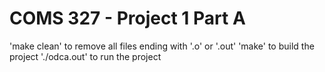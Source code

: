 # COMS 327 - Project 1 Part A
'make clean' to remove all files ending with '.o' or '.out'
'make' to build the project
'./odca.out' to run the project 


